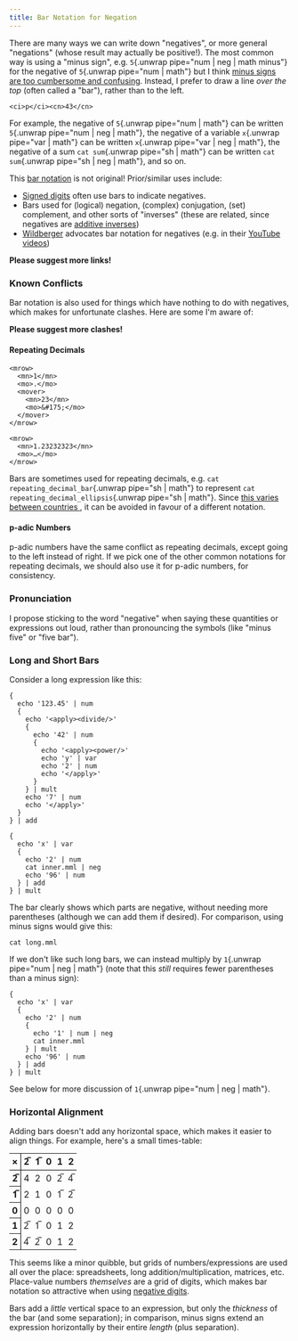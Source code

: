 ```yaml
---
title: Bar Notation for Negation
---
```


There are many ways we can write down "negatives", or more general "negations"
(whose result may actually be positive!). The most common way is using a "minus
sign", e.g. `5`{.unwrap pipe="num | neg | math minus"} for the negative of
`5`{.unwrap pipe="num | math"} but I think [minus signs are too cumbersome and
confusing](minus.html). Instead, I prefer to draw a line *over the top* (often
called a "bar"), rather than to the left.

```{pipe="add > sum"}
<ci>p</ci><cn>43</cn>
```

For example, the negative of `5`{.unwrap pipe="num | math"} can be written
`5`{.unwrap pipe="num | neg | math"}, the negative of a variable
`x`{.unwrap pipe="var | math"} can be written
`x`{.unwrap pipe="var | neg | math"}, the negative of a sum
`cat sum`{.unwrap pipe="sh | math"} can be written
`cat sum`{.unwrap pipe="sh | neg | math"}, and so on.

This [bar notation](https://en.wikipedia.org/wiki/Overline#Math_and_science)
is not original! Prior/similar uses include:

 - [Signed digits](https://en.wikipedia.org/wiki/Signed-digit_representation)
   often use bars to indicate negatives.
 - Bars used for (logical) negation, (complex) conjugation, (set) complement,
   and other sorts of "inverses" (these are related, since negatives are
   [additive inverses](https://en.wikipedia.org/wiki/Additive_inverse))
 - [Wildberger](https://www.wildegg.com) advocates bar notation for negatives
   (e.g. in their [YouTube videos](https://www.youtube.com/c/njwildberger))

**Please suggest more links!**

### Known Conflicts ###

Bar notation is also used for things which have nothing to do with negatives,
which makes for unfortunate clashes. Here are some I'm aware of:

**Please suggest more clashes!**

#### Repeating Decimals ####

```{pipe="cat > repeating_decimal_bar"}
<mrow>
  <mn>1</mn>
  <mo>.</mo>
  <mover>
    <mn>23</mn>
    <mo>&#175;</mo>
  </mover>
</mrow>
```

```{pipe="cat > repeating_decimal_ellipsis"}
<mrow>
  <mn>1.23232323</mn>
  <mo>…</mo>
</mrow>
```

Bars are sometimes used for repeating decimals, e.g. `cat
repeating_decimal_bar`{.unwrap pipe="sh | math"} to represent `cat
repeating_decimal_ellipsis`{.unwrap pipe="sh | math"}. Since [this varies
between countries ](https://en.wikipedia.org/wiki/Repeating_decimal#Notation),
it can be avoided in favour of a different notation.

#### p-adic Numbers ####

p-adic numbers have the same conflict as repeating decimals, except going to the
left instead of right. If we pick one of the other common notations for
repeating decimals, we should also use it for p-adic numbers, for consistency.

### Pronunciation ###

I propose sticking to the word "negative" when saying these quantities or
expressions out loud, rather than pronouncing the symbols (like "minus five" or
"five bar").

### Long and Short Bars ###

Consider a long expression like this:

```{pipe="sh > inner.mml"}
{
  echo '123.45' | num
  {
    echo '<apply><divide/>'
    {
      echo '42' | num
      {
        echo '<apply><power/>'
        echo 'y' | var
        echo '2' | num
        echo '</apply>'
      }
    } | mult
    echo '7' | num
    echo '</apply>'
  }
} | add
```

```{.unwrap pipe="sh | tee long.mml | math block"}
{
  echo 'x' | var
  {
    echo '2' | num
    cat inner.mml | neg
    echo '96' | num
  } | add
} | mult
```

The bar clearly shows which parts are negative, without needing more parentheses
(although we can add them if desired). For comparison, using minus signs would
give this:

```{.unwrap pipe="sh | math block minus"}
cat long.mml
```

If we don't like such long bars, we can instead multiply by
`1`{.unwrap pipe="num | neg | math"} (note that this *still* requires fewer
parentheses than a minus sign):

```{.unwrap pipe="sh | math block"}
{
  echo 'x' | var
  {
    echo '2' | num
    {
      echo '1' | num | neg
      cat inner.mml
    } | mult
    echo '96' | num
  } | add
} | mult
```

See below for more discussion of `1`{.unwrap pipe="num | neg | math"}.

### Horizontal Alignment ###

Adding bars doesn't add any horizontal space, which makes it easier to align
things. For example, here's a small times-table:

<style type="text/css">
.times-table {
 border-collapse: collapse;
 margin: auto;
}

.times-table > * > tr > th:first-child {
 border-right:black solid 1px;
}

.times-table > thead > tr > th {
 border-bottom:black solid 1px;
}

.times-table td, .times-table th {
 padding: 0.2em 0.3em;
}
</style>
<table class="times-table"><thead>
 <tr class="even">
  <th>×</th>
  <th scope="col">2&#x305;</th>
  <th>1&#x305;</th>
  <th>0</th>
  <th>1</th>
  <th>2</th>
 </tr>
</thead><tbody>
 <tr class="odd">
  <th scope="row">2&#x305;</th>
  <td>4</td>
  <td>2</td>
  <td>0</td>
  <td>2&#x305;</td>
  <td>4&#x305;</td>
 </tr>
 <tr class="even">
  <th>1&#x305;</th>
  <td>2</td>
  <td>1</td>
  <td>0</td>
  <td>1&#x305;</td>
  <td>2&#x305;</td>
 </tr>
 <tr class="odd">
  <th>0</th>
  <td>0</td>
  <td>0</td>
  <td>0</td>
  <td>0</td>
  <td>0</td>
 </tr>
 <tr class="even">
  <th>1</th>
  <td>2&#x305;</td>
  <td>1&#x305;</td>
  <td>0</td>
  <td>1</td>
  <td>2</td>
 </tr>
 <tr class="odd">
  <th>2</th>
  <td>4&#x305;</td>
  <td>2&#x305;</td>
  <td>0</td>
  <td>1</td>
  <td>2</td>
 </tr>
</tbody></table>

This seems like a minor quibble, but grids of numbers/expressions are used all
over the place: spreadsheets, long addition/multiplication, matrices, etc.
Place-value numbers *themselves* are a grid of digits, which makes bar notation
so attractive when using [negative digits](negative_digits.html).

Bars add a *little* vertical space to an expression, but only the *thickness* of
the bar (and some separation); in comparison, minus signs extend an expression
horizontally by their entire *length* (plus separation).
